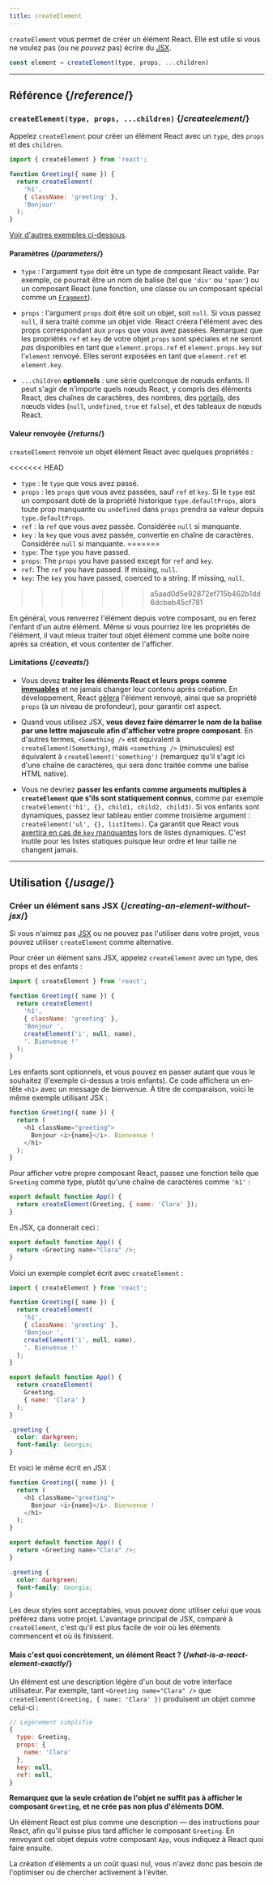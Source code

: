 ```yaml
---
title: createElement
---
```


<Intro>

`createElement` vous permet de créer un élément React. Elle est utile si vous ne voulez pas (ou ne *pouvez* pas) écrire du [JSX](/learn/writing-markup-with-jsx).

```js
const element = createElement(type, props, ...children)
```

</Intro>

<InlineToc />

---

## Référence {/*reference*/}

### `createElement(type, props, ...children)` {/*createelement*/}

Appelez `createElement` pour créer un élément React avec un `type`, des `props` et des `children`.

```js
import { createElement } from 'react';

function Greeting({ name }) {
  return createElement(
    'h1',
    { className: 'greeting' },
    'Bonjour'
  );
}
```

[Voir d'autres exemples ci-dessous](#usage).

#### Paramètres {/*parameters*/}

* `type` : l'argument `type` doit être un type de composant React valide. Par exemple, ce pourrait être un nom de balise (tel que `'div'` ou `'span'`) ou un composant React (une fonction, une classe ou un composant spécial comme un [`Fragment`](/reference/react/Fragment)).

* `props` : l'argument `props` doit être soit un objet, soit `null`. Si vous passez `null`, il sera traité comme un objet vide. React créera l'élément avec des props correspondant aux `props` que vous avez passées. Remarquez que les propriétés `ref` et `key` de votre objet `props` sont spéciales et ne seront *pas* disponibles en tant que `element.props.ref` et `element.props.key` sur l'`element` renvoyé. Elles seront exposées en tant que `element.ref` et `element.key`.

* `...children` **optionnels** : une série quelconque de nœuds enfants. Il peut s'agir de n'importe quels nœuds React, y compris des éléments React, des chaînes de caractères, des nombres, des [portails](/reference/react-dom/createPortal), des nœuds vides (`null`, `undefined`, `true` et `false`), et des tableaux de nœuds React.

#### Valeur renvoyée {/*returns*/}

`createElement` renvoie un objet élément React avec quelques propriétés :

<<<<<<< HEAD
* `type` : le `type` que vous avez passé.
* `props` : les `props` que vous avez passées, sauf `ref` et `key`. Si le `type` est un composant doté de la propriété historique `type.defaultProps`, alors toute prop manquante ou `undefined` dans `props` prendra sa valeur depuis `type.defaultProps`.
* `ref` : la `ref` que vous avez passée. Considérée `null` si manquante.
* `key` : la `key` que vous avez passée, convertie en chaîne de caractères. Considérée `null` si manquante.
=======
* `type`: The `type` you have passed.
* `props`: The `props` you have passed except for `ref` and `key`.
* `ref`: The `ref` you have passed. If missing, `null`.
* `key`: The `key` you have passed, coerced to a string. If missing, `null`.
>>>>>>> a5aad0d5e92872ef715b462b1dd6dcbeb45cf781

En général, vous renverrez l'élément depuis votre composant, ou en ferez l'enfant d'un autre élément. Même si vous pourriez lire les propriétés de l'élément, il vaut mieux traiter tout objet élément comme une boîte noire après sa création, et vous contenter de l'afficher.

#### Limitations {/*caveats*/}

* Vous devez **traiter les éléments React et leurs props comme [immuables](https://fr.wikipedia.org/wiki/Objet_immuable)** et ne jamais changer leur contenu après création. En développement, React [gèlera](https://developer.mozilla.org/fr/docs/Web/JavaScript/Reference/Global_Objects/Object/freeze) l'élément renvoyé, ainsi que sa propriété `props` (à un niveau de profondeur), pour garantir cet aspect.

* Quand vous utilisez JSX, **vous devez faire démarrer le nom de la balise par une lettre majuscule afin d'afficher votre propre composant**.  En d'autres termes, `<Something />` est équivalent à `createElement(Something)`, mais `<something />` (minuscules) est équivalent à `createElement('something')` (remarquez qu'il s'agit ici d'une chaîne de caractères, qui sera donc traitée comme une balise HTML native).

* Vous ne devriez **passer les enfants comme arguments multiples à `createElement` que s'ils sont statiquement connus**, comme par exemple `createElement('h1', {}, child1, child2, child3)`. Si vos enfants sont dynamiques, passez leur tableau entier comme troisième argument : `createElement('ul', {}, listItems)`. Ça garantit que React vous [avertira en cas de `key` manquantes](/learn/rendering-lists#keeping-list-items-in-order-with-key) lors de listes dynamiques.  C'est inutile pour les listes statiques puisque leur ordre et leur taille ne changent jamais.

---

## Utilisation {/*usage*/}

### Créer un élément sans JSX {/*creating-an-element-without-jsx*/}

Si vous n'aimez pas [JSX](/learn/writing-markup-with-jsx) ou ne pouvez pas l'utiliser dans votre projet, vous pouvez utiliser `createElement` comme alternative.

Pour créer un élément sans JSX, appelez `createElement` avec un <CodeStep step={1}>type</CodeStep>, des <CodeStep step={2}>props</CodeStep> et des <CodeStep step={3}>enfants</CodeStep> :

```js [[1, 5, "'h1'"], [2, 6, "{ className: 'greeting' }"], [3, 7, "'Bonjour ',"], [3, 8, "createElement('i', null, name),"], [3, 9, "'. Bienvenue !'"]]
import { createElement } from 'react';

function Greeting({ name }) {
  return createElement(
    'h1',
    { className: 'greeting' },
    'Bonjour ',
    createElement('i', null, name),
    '. Bienvenue !'
  );
}
```

Les <CodeStep step={3}>enfants</CodeStep> sont optionnels, et vous pouvez en passer autant que vous le souhaitez (l'exemple ci-dessus a trois enfants). Ce code affichera un en-tête `<h1>` avec un message de bienvenue.  À titre de comparaison, voici le même exemple utilisant JSX :

```js [[1, 3, "h1"], [2, 3, "className=\\"greeting\\""], [3, 4, "Bonjour <i>{name}</i>. Bienvenue !"], [1, 5, "h1"]]
function Greeting({ name }) {
  return (
    <h1 className="greeting">
      Bonjour <i>{name}</i>. Bienvenue !
    </h1>
  );
}
```

Pour afficher votre propre composant React, passez une fonction telle que `Greeting` comme <CodeStep step={1}>type</CodeStep>, plutôt qu'une chaîne de caractères comme `'h1'` :

```js [[1, 2, "Greeting"], [2, 2, "{ name: 'Clara' }"]]
export default function App() {
  return createElement(Greeting, { name: 'Clara' });
}
```

En JSX, ça donnerait ceci :

```js [[1, 2, "Greeting"], [2, 2, "name=\\"Clara\\""]]
export default function App() {
  return <Greeting name="Clara" />;
}
```

Voici un exemple complet écrit avec `createElement` :

<Sandpack>

```js
import { createElement } from 'react';

function Greeting({ name }) {
  return createElement(
    'h1',
    { className: 'greeting' },
    'Bonjour ',
    createElement('i', null, name),
    '. Bienvenue !'
  );
}

export default function App() {
  return createElement(
    Greeting,
    { name: 'Clara' }
  );
}
```

```css
.greeting {
  color: darkgreen;
  font-family: Georgia;
}
```

</Sandpack>

Et voici le même écrit en JSX :

<Sandpack>

```js
function Greeting({ name }) {
  return (
    <h1 className="greeting">
      Bonjour <i>{name}</i>. Bienvenue !
    </h1>
  );
}

export default function App() {
  return <Greeting name="Clara" />;
}
```

```css
.greeting {
  color: darkgreen;
  font-family: Georgia;
}
```

</Sandpack>

Les deux styles sont acceptables, vous pouvez donc utiliser celui que vous préférez dans votre projet. L'avantage principal de JSX, comparé à `createElement`, c'est qu'il est plus facile de voir où les éléments commencent et où ils finissent.

<DeepDive>

#### Mais c'est quoi concrètement, un élément React ? {/*what-is-a-react-element-exactly*/}

Un élément est une description légère d'un bout de votre interface utilisateur. Par exemple, tant `<Greeting name="Clara" />` que `createElement(Greeting, { name: 'Clara' })` produisent un objet comme celui-ci :

```js
// Légèrement simplifié
{
  type: Greeting,
  props: {
    name: 'Clara'
  },
  key: null,
  ref: null,
}
```

**Remarquez que la seule création de l'objet ne suffit pas à afficher le composant `Greeting`, et ne crée pas non plus d'éléments DOM.**

Un élément React est plus comme une description — des instructions pour React, afin qu'il puisse plus tard afficher le composant `Greeting`. En renvoyant cet objet depuis votre composant `App`, vous indiquez à React quoi faire ensuite.

La création d'éléments a un coût quasi nul, vous n'avez donc pas besoin de l'optimiser ou de chercher activement à l'éviter.

</DeepDive>
